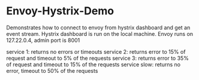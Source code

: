 # Envoy-Hystrix-Demo

Demonstrates how to connect to envoy from hystrix dashboard and get an event stream.
Hystrix dashboard is run on the local machine.
Envoy runs on 127.22.0.4, admin port is 8001

service 1: returns no errors or timeouts
service 2: returns error to 15% of request and timeout to 5% of the requests
service 3: returns error to 35% of request and timeout to 15% of the requests
service slow: returns no error, timeout to 50% of the requests
